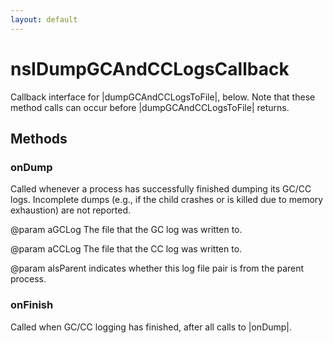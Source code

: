 ```yaml
---
layout: default
---
```


# nsIDumpGCAndCCLogsCallback #

Callback interface for |dumpGCAndCCLogsToFile|, below.  Note that
these method calls can occur before |dumpGCAndCCLogsToFile|
returns.


## Methods ##

### onDump ###

Called whenever a process has successfully finished dumping its GC/CC logs.
Incomplete dumps (e.g., if the child crashes or is killed due to memory
exhaustion) are not reported.

@param aGCLog The file that the GC log was written to.

@param aCCLog The file that the CC log was written to.

@param aIsParent indicates whether this log file pair is from the
parent process.


### onFinish ###

Called when GC/CC logging has finished, after all calls to |onDump|.

